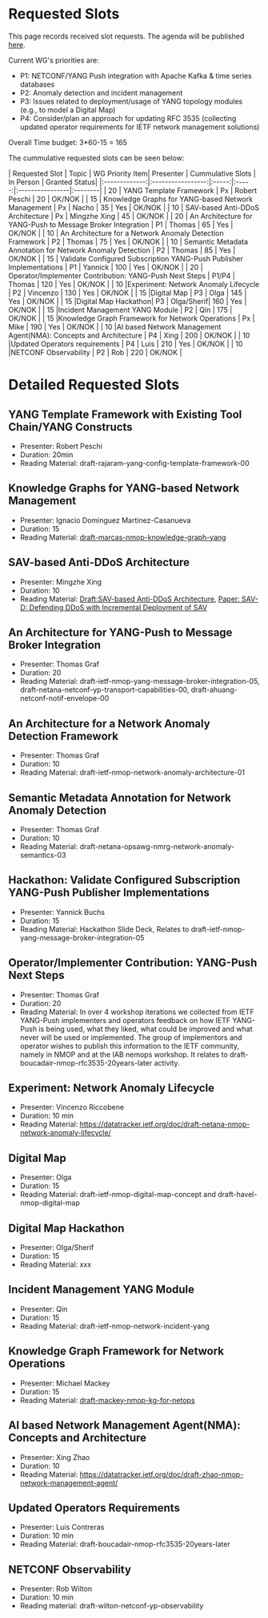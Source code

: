 # Requested Slots

This page records received slot requests. The agenda will be published [here](https://github.com/ietf-wg-nmop/IETF-Meetings/blob/main/121/agenda.md).

Current WG's priorities are:

* P1: NETCONF/YANG Push integration with Apache Kafka & time series databases
* P2: Anomaly detection and incident management
* P3: Issues related to deployment/usage of YANG topology modules (e.g., to model a Digital Map)
* P4: Consider/plan an approach for updating RFC 3535 (collecting updated operator requirements for IETF network management solutions)

Overall Time budget: 3*60-15 = 165

The cummulative requested slots can be seen below:

| Requested Slot          | Topic              | WG Priority Item| Presenter | Cummulative Slots   | In Person   | Granted Status|
|:-------------:|:-----------------:|:-----:|:-----:|:----------------|:--------|
| 20 | YANG Template Framework | Px | Robert Peschi | 20    | OK/NOK |
| 15 | Knowledge Graphs for YANG-based Network Management | Px | Nacho | 35  | Yes  | OK/NOK |
| 10 | SAV-based Anti-DDoS Architecture | Px | Mingzhe Xing | 45    | OK/NOK |
| 20 | An Architecture for YANG-Push to Message Broker Integration | P1 | Thomas | 65  | Yes  | OK/NOK |
| 10 | An Architecture for a Network Anomaly Detection Framework | P2 | Thomas | 75   | Yes | OK/NOK |
| 10 | Semantic Metadata Annotation for Network Anomaly Detection | P2 | Thomas | 85  | Yes  | OK/NOK |
| 15 | Validate Configured Subscription YANG-Push Publisher Implementations | P1 | Yannick | 100  | Yes  | OK/NOK |
| 20 | Operator/Implementer Contribution: YANG-Push Next Steps | P1/P4 | Thomas | 120   | Yes | OK/NOK |
| 10 |Experiment: Network Anomaly Lifecycle | P2 | Vincenzo | 130  | Yes  | OK/NOK |
| 15 |Digital Map | P3 | Olga | 145 | Yes   | OK/NOK |
| 15 |Digital Map Hackathon| P3 | Olga/Sherif| 160   | Yes | OK/NOK |
| 15 |Incident Management YANG Module | P2 | Qin | 175    | OK/NOK |
| 15 |Knowledge Graph Framework for Network Operations | Px | Mike | 190  | Yes  | OK/NOK |
| 10 |AI based Network Management Agent(NMA): Concepts and Architecture | P4 | Xing | 200    | OK/NOK |
| 10 |Updated Operators requirements | P4 | Luis | 210  | Yes | OK/NOK |
| 10 |NETCONF Observability | P2 | Rob | 220    | OK/NOK |

# Detailed Requested Slots

## YANG Template Framework with Existing Tool Chain/YANG Constructs

 * Presenter: Robert Peschi
 * Duration: 20min
 * Reading Material: draft-rajaram-yang-config-template-framework-00

## Knowledge Graphs for YANG-based Network Management

 * Presenter: Ignacio Dominguez Martinez-Casanueva 
 * Duration: 15
 * Reading Material: [draft-marcas-nmop-knowledge-graph-yang](https://datatracker.ietf.org/doc/draft-marcas-nmop-knowledge-graph-yang/.)

## SAV-based Anti-DDoS Architecture

 * Presenter: Mingzhe Xing
 * Duration: 10
 * Reading Material: [Draft:SAV-based Anti-DDoS Architecture](https://datatracker.ietf.org/doc/draft-cui-savnet-anti-ddos/), [Paper: SAV-D: Defending DDoS with Incremental Deployment of SAV](https://www.computer.org/csdl/magazine/ic/2023/03/10122643/1N27smb5qlW)

## An Architecture for YANG-Push to Message Broker Integration

 * Presenter: Thomas Graf
 * Duration: 20
 * Reading Material: draft-ietf-nmop-yang-message-broker-integration-05, draft-netana-netconf-yp-transport-capabilities-00, draft-ahuang-netconf-notif-envelope-00

## An Architecture for a Network Anomaly Detection Framework

 * Presenter: Thomas Graf
 * Duration: 10
 * Reading Material: draft-ietf-nmop-network-anomaly-architecture-01

## Semantic Metadata Annotation for Network Anomaly Detection

 * Presenter: Thomas Graf
 * Duration: 10
 * Reading Material: draft-netana-opsawg-nmrg-network-anomaly-semantics-03


##  Hackathon: Validate Configured Subscription YANG-Push Publisher Implementations

* Presenter: Yannick Buchs
* Duration: 15
* Reading Material: Hackathon Slide Deck, Relates to draft-ietf-nmop-yang-message-broker-integration-05

## Operator/Implementer Contribution: YANG-Push Next Steps

 * Presenter: Thomas Graf
 * Duration: 20
 * Reading Material: In over 4 workshop iterations we collected from IETF YANG-Push implementers and operators feedback on how IETF YANG-Push is being used, what they liked, what could be improved and what never will be used or implemented. The group of implementors and operator wishes to publish this information to the IETF community, namely in NMOP and at the IAB nemops workshop. It relates to draft-boucadair-nmop-rfc3535-20years-later activity.


## Experiment: Network Anomaly Lifecycle

 * Presenter: Vincenzo Riccobene
 * Duration: 10 min
 * Reading Material: https://datatracker.ietf.org/doc/draft-netana-nmop-network-anomaly-lifecycle/

## Digital Map

 * Presenter: Olga
 * Duration: 15
 * Reading Material: draft-ietf-nmop-digital-map-concept and draft-havel-nmop-digital-map

## Digital Map Hackathon

 * Presenter: Olga/Sherif
 * Duration: 15
 * Reading Material: xxx

## Incident Management YANG Module

 * Presenter: Qin
 * Duration: 15
 * Reading Material: draft-ietf-nmop-network-incident-yang

## Knowledge Graph Framework for Network Operations

 * Presenter: Michael Mackey
 * Duration: 15
 * Reading Material: [draft-mackey-nmop-kg-for-netops](https://datatracker.ietf.org/doc/draft-mackey-nmop-kg-for-netops/)

## AI based Network Management Agent(NMA): Concepts and Architecture

 * Presenter: Xing Zhao
 * Duration: 10
 * Reading Material: https://datatracker.ietf.org/doc/draft-zhao-nmop-network-management-agent/

## Updated Operators Requirements

 * Presenter: Luis Contreras
 * Duration: 10 min
 * Reading Material: draft-boucadair-nmop-rfc3535-20years-later

## NETCONF Observability

* Presenter: Rob Wilton
* Duration: 10 min
* Reading material: draft-wilton-netconf-yp-observability
